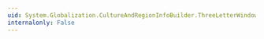 ```yaml
---
uid: System.Globalization.CultureAndRegionInfoBuilder.ThreeLetterWindowsLanguageName
internalonly: False
---
```

